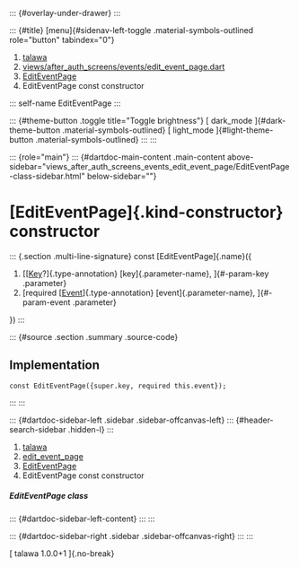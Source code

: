 ::: {#overlay-under-drawer}
:::

::: {#title}
[menu]{#sidenav-left-toggle .material-symbols-outlined role="button"
tabindex="0"}

1.  [talawa](../../index.html)
2.  [views/after_auth_screens/events/edit_event_page.dart](../../views_after_auth_screens_events_edit_event_page/)
3.  [EditEventPage](../../views_after_auth_screens_events_edit_event_page/EditEventPage-class.html)
4.  EditEventPage const constructor

::: self-name
EditEventPage
:::

::: {#theme-button .toggle title="Toggle brightness"}
[ dark_mode ]{#dark-theme-button .material-symbols-outlined} [
light_mode ]{#light-theme-button .material-symbols-outlined}
:::
:::

::: {role="main"}
::: {#dartdoc-main-content .main-content above-sidebar="views_after_auth_screens_events_edit_event_page/EditEventPage-class-sidebar.html" below-sidebar=""}
<div>

# [EditEventPage]{.kind-constructor} constructor

</div>

::: {.section .multi-line-signature}
const [EditEventPage]{.name}({

1.  [[[Key](https://api.flutter.dev/flutter/foundation/Key-class.html)?]{.type-annotation}
    [key]{.parameter-name}, ]{#-param-key .parameter}
2.  [required
    [[Event](../../models_events_event_model/Event-class.html)]{.type-annotation}
    [event]{.parameter-name}, ]{#-param-event .parameter}

})
:::

::: {#source .section .summary .source-code}
## Implementation

``` language-dart
const EditEventPage({super.key, required this.event});
```
:::
:::

::: {#dartdoc-sidebar-left .sidebar .sidebar-offcanvas-left}
::: {#header-search-sidebar .hidden-l}
:::

1.  [talawa](../../index.html)
2.  [edit_event_page](../../views_after_auth_screens_events_edit_event_page/)
3.  [EditEventPage](../../views_after_auth_screens_events_edit_event_page/EditEventPage-class.html)
4.  EditEventPage const constructor

##### EditEventPage class

::: {#dartdoc-sidebar-left-content}
:::
:::

::: {#dartdoc-sidebar-right .sidebar .sidebar-offcanvas-right}
:::
:::

[ talawa 1.0.0+1 ]{.no-break}
